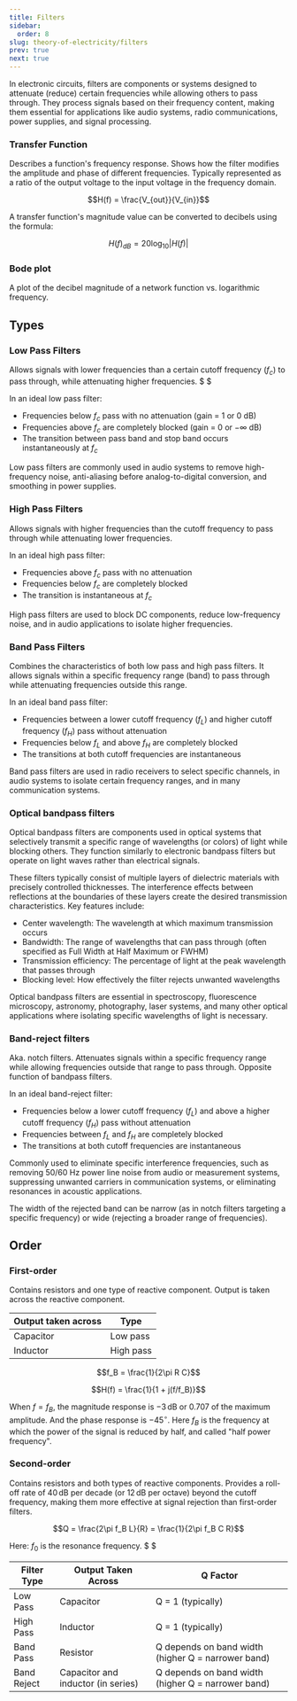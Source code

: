 ```yaml
---
title: Filters
sidebar:
  order: 8
slug: theory-of-electricity/filters
prev: true
next: true
---
```


In electronic circuits, filters are components or systems designed to attenuate (reduce) certain frequencies while allowing others to pass through. They process signals based on their frequency content, making them essential for applications like audio systems, radio communications, power supplies, and signal processing.

### Transfer Function

Describes a function's frequency response. Shows how the filter modifies the amplitude and phase of different frequencies. Typically represented as a ratio of the output voltage to the input voltage in the frequency domain.

```math
H(f) = \frac{V_{out}}{V_{in}}
```

A transfer function's magnitude value can be converted to decibels using the formula:

```math
H(f)_{dB} = 20 \log_{10} \lvert H(f) \rvert
```

### Bode plot

A plot of the decibel magnitude of a network function vs. logarithmic frequency.

## Types

### Low Pass Filters

Allows signals with lower frequencies than a certain cutoff frequency ($f_c$) to pass through, while attenuating higher frequencies. $ $

In an ideal low pass filter:
- Frequencies below $f_c$ pass with no attenuation (gain = $1$ or $0$ dB)
- Frequencies above $f_c$ are completely blocked (gain = $0$ or $-\infty$ dB)
- The transition between pass band and stop band occurs instantaneously at $f_c$

Low pass filters are commonly used in audio systems to remove high-frequency noise, anti-aliasing before analog-to-digital conversion, and smoothing in power supplies.

### High Pass Filters

Allows signals with higher frequencies than the cutoff frequency to pass through while attenuating lower frequencies.

In an ideal high pass filter:
- Frequencies above $f_c$ pass with no attenuation
- Frequencies below $f_c$ are completely blocked
- The transition is instantaneous at $f_c$

High pass filters are used to block DC components, reduce low-frequency noise, and in audio applications to isolate higher frequencies.

### Band Pass Filters

Combines the characteristics of both low pass and high pass filters. It allows signals within a specific frequency range (band) to pass through while attenuating frequencies outside this range.

In an ideal band pass filter:
- Frequencies between a lower cutoff frequency ($f_L$) and higher cutoff frequency ($f_H$) pass without attenuation
- Frequencies below $f_L$ and above $f_H$ are completely blocked
- The transitions at both cutoff frequencies are instantaneous

Band pass filters are used in radio receivers to select specific channels, in audio systems to isolate certain frequency ranges, and in many communication systems.

### Optical bandpass filters

Optical bandpass filters are components used in optical systems that selectively transmit a specific range of wavelengths (or colors) of light while blocking others. They function similarly to electronic bandpass filters but operate on light waves rather than electrical signals.

These filters typically consist of multiple layers of dielectric materials with precisely controlled thicknesses. The interference effects between reflections at the boundaries of these layers create the desired transmission characteristics. Key features include:

- Center wavelength: The wavelength at which maximum transmission occurs
- Bandwidth: The range of wavelengths that can pass through (often specified as Full Width at Half Maximum or FWHM)
- Transmission efficiency: The percentage of light at the peak wavelength that passes through
- Blocking level: How effectively the filter rejects unwanted wavelengths

Optical bandpass filters are essential in spectroscopy, fluorescence microscopy, astronomy, photography, laser systems, and many other optical applications where isolating specific wavelengths of light is necessary.

### Band-reject filters

Aka. notch filters. Attenuates signals within a specific frequency range while allowing frequencies outside that range to pass through. Opposite function of bandpass filters.

In an ideal band-reject filter:
- Frequencies below a lower cutoff frequency ($f_L$) and above a higher cutoff frequency ($f_H$) pass without attenuation
- Frequencies between $f_L$ and $f_H$ are completely blocked
- The transitions at both cutoff frequencies are instantaneous

Commonly used to eliminate specific interference frequencies, such as removing 50/60 Hz power line noise from audio or measurement systems, suppressing unwanted carriers in communication systems, or eliminating resonances in acoustic applications.

The width of the rejected band can be narrow (as in notch filters targeting a specific frequency) or wide (rejecting a broader range of frequencies).

## Order

### First-order

Contains resistors and one type of reactive component. Output is taken across the reactive component.

|Output taken across|Type|
|---|---|
|Capacitor|Low pass|
|Inductor|High pass|

```math
f_B = \frac{1}{2\pi R C}
```

```math
H(f) = \frac{1}{1 + j(f/f_B)}
```

When $f=f_B$, the magnitude response is $-3\,\text{dB}$ or 0.707 of the maximum amplitude. And the phase response is $-45^\circ$. Here $f_B$ is the frequency at which the power of the signal is reduced by half, and called "half power frequency".

### Second-order

Contains resistors and both types of reactive components. Provides a roll-off rate of $40\,\text{dB}$ per decade (or $12\,\text{dB}$ per octave) beyond the cutoff frequency, making them more effective at signal rejection than first-order filters.

```math
Q = \frac{2\pi f_B L}{R} = \frac{1}{2\pi f_B C R}
```

Here: $f_0$ is the resonance frequency. $ $

| Filter Type | Output Taken Across | Q Factor |
|-------------|---------------------|----------|
| Low Pass | Capacitor | Q = 1 (typically) |
| High Pass | Inductor | Q = 1 (typically) |
| Band Pass | Resistor | Q depends on band width (higher Q = narrower band) |
| Band Reject | Capacitor and inductor (in series) | Q depends on band width (higher Q = narrower band) |
